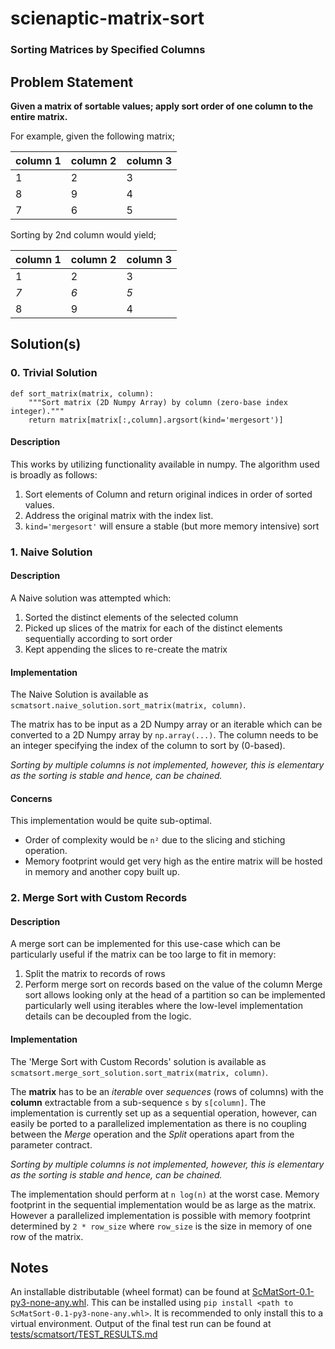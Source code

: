 # scienaptic-matrix-sort
### Sorting Matrices by Specified Columns

## Problem Statement
**Given a matrix of sortable values; apply sort order of one column to the entire matrix.**

For example, given the following matrix;

| column 1 | column 2 | column 3 |
|----------|----------|----------|
|    1     |    2     |    3     |
|    8     |    9     |    4     |
|    7     |    6     |    5     |

Sorting by 2nd column would yield;

| column 1 | column 2 | column 3 |
|----------|----------|----------|
|    1     |    2     |    3     |
|   *7*    |   *6*    |   *5*    |
|    8     |    9     |    4     |

## Solution(s)
### 0. Trivial Solution
```
def sort_matrix(matrix, column):
    """Sort matrix (2D Numpy Array) by column (zero-base index integer)."""
    return matrix[matrix[:,column].argsort(kind='mergesort')]
```
#### Description
This works by utilizing functionality available in numpy.
The algorithm used is broadly as follows:
1. Sort elements of Column and return original indices in order of sorted values.
2. Address the original matrix with the index list.
3. `kind='mergesort'` will ensure a stable (but more memory intensive) sort

### 1. Naive Solution
#### Description
A Naive solution was attempted which:
1. Sorted the distinct elements of the selected column
2. Picked up slices of the matrix for each of the distinct elements sequentially according to sort order
3. Kept appending the slices to re-create the matrix

#### Implementation
The Naive Solution is available as `scmatsort.naive_solution.sort_matrix(matrix, column)`.

The matrix has to be input as a 2D Numpy array or an iterable which can be converted to a 2D Numpy array by `np.array(...)`.
The column needs to be an integer specifying the index of the column to sort by (0-based).

*Sorting by multiple columns is not implemented, however, this is elementary as the sorting is stable and hence, can be chained.*

#### Concerns
This implementation would be quite sub-optimal.
- Order of complexity would be `n²` due to the slicing and stiching operation.
- Memory footprint would get very high as the entire matrix will be hosted in memory and another copy built up.

### 2. Merge Sort with Custom Records
#### Description
A merge sort can be implemented for this use-case which can be particularly useful if the matrix can be too large to fit in memory:
1. Split the matrix to records of rows
2. Perform merge sort on records based on the value of the column
Merge sort allows looking only at the head of a partition so can be implemented particularly well using iterables where the low-level implementation details can be decoupled from the logic.

#### Implementation
The 'Merge Sort with Custom Records' solution is available as `scmatsort.merge_sort_solution.sort_matrix(matrix, column)`.

The **matrix** has to be an _iterable_ over _sequences_ (rows of columns) with the **column** extractable from a sub-sequence `s` by `s[column]`.
The implementation is currently set up as a sequential operation, however, can easily be ported to a parallelized implementation as there is no coupling between the *Merge* operation and the *Split* operations apart from the parameter contract.

*Sorting by multiple columns is not implemented, however, this is elementary as the sorting is stable and hence, can be chained.*

The implementation should perform at `n log(n)` at the worst case.
Memory footprint in the sequential implementation would be as large as the matrix. However a parallelized implementation is possible with memory footprint determined by `2 * row_size` where `row_size` is the size in memory of one row of the matrix.


## Notes
An installable distributable (wheel format) can be found at [ScMatSort-0.1-py3-none-any.whl](https://s3.ap-south-1.amazonaws.com/scmatsort.scienaptic.sambodhi/ScMatSort-0.1-py3-none-any.whl).
This can be installed using `pip install <path to ScMatSort-0.1-py3-none-any.whl>`. It is recommended to only install this to a virtual environment.
Output of the final test run can be found at [tests/scmatsort/TEST_RESULTS.md](tests/scmatsort/TEST_RESULTS.md)
